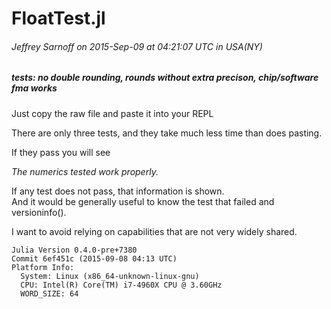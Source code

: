 # FloatTest.jl
###### Jeffrey Sarnoff on 2015-Sep-09 at 04:21:07 UTC in USA(NY)
##### tests: no double rounding, rounds without extra precison, chip/software fma works

Just copy the raw file and paste it into your REPL

There are only three tests, and they take much less time than does pasting.

If they pass you will see

*The numerics tested work properly.*

If any test does not pass, that information is shown.  
And it would be generally useful to know the test that failed and versioninfo().

I want to avoid relying on capabilities that are not very widely shared.


```
Julia Version 0.4.0-pre+7380
Commit 6ef451c (2015-09-08 04:13 UTC)
Platform Info:
  System: Linux (x86_64-unknown-linux-gnu)
  CPU: Intel(R) Core(TM) i7-4960X CPU @ 3.60GHz
  WORD_SIZE: 64
```



